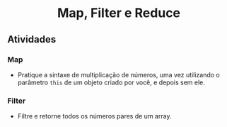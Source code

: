 # <div align="center">Map, Filter e Reduce</div>

## Atividades

### Map
* Pratique a sintaxe de multiplicação de números, uma vez utilizando o parâmetro ```this``` de um objeto criado por você, e depois sem ele.

### Filter
* Filtre e retorne todos os números pares de um array.

